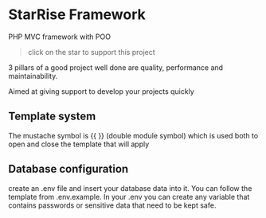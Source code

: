 # StarRise Framework
PHP MVC framework with POO
> click on the star to support this project 

3 pillars of a good project well done are quality, performance and maintainability.

Aimed at giving support to develop your projects quickly

## Template system
The mustache symbol is {{ }} (double module symbol) which is used both to open and close the template that will apply

##  Database configuration
create an .env file and insert your database data into it. You can follow the template from .env.example.
In your .env you can create any variable that contains passwords or sensitive data that need to be kept safe.


